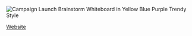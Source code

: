 ![Campaign Launch Brainstorm Whiteboard in Yellow Blue Purple Trendy Style](https://user-images.githubusercontent.com/78898621/201732375-7a74774e-f684-4572-9f42-c71355511f01.png)

[Website](https://sakshamgupta30.netlify.app)
